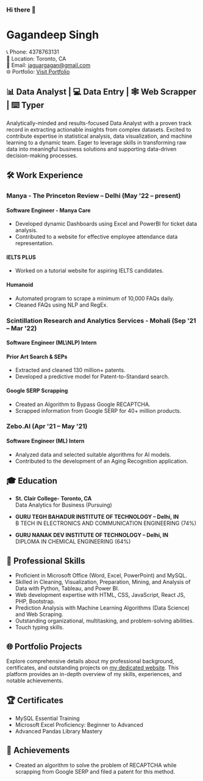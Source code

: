 ### Hi there 👋
# Gagandeep Singh

📞 Phone: 4378763131  
📍 Location: Toronto, CA  
📧 Email: jaguargagan@gmail.com  
🌐 Portfolio: [Visit Portfolio](https://strong-blancmange-d9a246.netlify.app/)

## 📊 Data Analyst | 💻 Data Entry | 🕸️ Web Scrapper | ⌨️ Typer

Analytically-minded and results-focused Data Analyst with a proven track record in extracting actionable insights from complex datasets. Excited to contribute expertise in statistical analysis, data visualization, and machine learning to a dynamic team. Eager to leverage skills in transforming raw data into meaningful business solutions and supporting data-driven decision-making processes.

## 🛠️ Work Experience

### Manya - The Princeton Review – Delhi (May '22 – present)
#### Software Engineer - Manya Care
- Developed dynamic Dashboards using Excel and PowerBI for ticket data analysis.
- Contributed to a website for effective employee attendance data representation.

#### IELTS PLUS
- Worked on a tutorial website for aspiring IELTS candidates.

#### Humanoid
- Automated program to scrape a minimum of 10,000 FAQs daily.
- Cleaned FAQs using NLP and RegEx.

### Scintillation Research and Analytics Services - Mohali (Sep '21 – Mar '22)
#### Software Engineer (ML\NLP) Intern
#### Prior Art Search & SEPs
- Extracted and cleaned 130 million+ patents.
- Developed a predictive model for Patent-to-Standard search.

#### Google SERP Scrapping
- Created an Algorithm to Bypass Google RECAPTCHA.
- Scrapped information from Google SERP for 40+ million products.

### Zebo.AI (Apr '21 – May '21)
#### Software Engineer (ML) Intern
- Analyzed data and selected suitable algorithms for AI models.
- Contributed to the development of an Aging Recognition application.

## 🎓 Education
- **St. Clair College- Toronto, CA**  
  Data Analytics for Business (Pursuing)

- **GURU TEGH BAHADUR INSTITUTE OF TECHNOLOGY – Delhi, IN**  
  B TECH IN ELECTRONICS AND COMMUNICATION ENGINEERING (74%)

- **GURU NANAK DEV INSTITUTE OF TECHNOLOGY – Delhi, IN**  
  DIPLOMA IN CHEMICAL ENGINEERING (64%)

## 🚀 Professional Skills
- Proficient in Microsoft Office (Word, Excel, PowerPoint) and MySQL.
- Skilled in Cleaning, Visualization, Preparation, Mining, and Analysis of Data with Python, Tableau, and Power BI.
- Web development expertise with HTML, CSS, JavaScript, React JS, PHP, Bootstrap.
- Prediction Analysis with Machine Learning Algorithms (Data Science) and Web Scraping.
- Outstanding organizational, multitasking, and problem-solving abilities.
- Touch typing skills.

## 🌐 Portfolio Projects
Explore comprehensive details about my professional background, certificates, and outstanding projects on [my dedicated website](https://strong-blancmange-d9a246.netlify.app/). This platform provides an in-depth overview of my skills, experiences, and notable achievements.

## 🏆 Certificates
- MySQL Essential Training
- Microsoft Excel Proficiency: Beginner to Advanced
- Advanced Pandas Library Mastery

## 🚀 Achievements
- Created an algorithm to solve the problem of RECAPTCHA while scrapping from Google SERP and filed a patent for this method.

<!--
**Jaguargagan/Jaguargagan** is a ✨ _special_ ✨ repository because its `README.md` (this file) appears on your GitHub profile.

Here are some ideas to get you started:

- 🔭 I’m currently working on ...
- 🌱 I’m currently learning ...
- 👯 I’m looking to collaborate on ...
- 🤔 I’m looking for help with ...
- 💬 Ask me about ...
- 📫 How to reach me: ...
- 😄 Pronouns: ...
- ⚡ Fun fact: ...
-->
